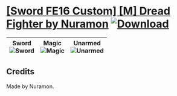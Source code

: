 # [\[Sword FE16 Custom\] \[M\] Dread Fighter by Nuramon](https://git.io/JK3DR) [![Download](https://img.shields.io/badge/Download--red?style=social&logo=github)](https://git.io/JK3Dz)

| <b>Sword</b><br/><img alt="Sword" src="https://git.io/JK3Dn"/> | <b>Magic</b><br/><img alt="Magic" src="https://git.io/JK3Ds"/> | <b>Unarmed</b><br/><img alt="Unarmed" src="https://git.io/JK3D3"/> |
| :---: | :---: | :---: |

## Credits

Made by Nuramon.

